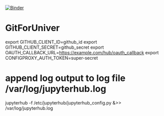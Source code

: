 [![Binder](https://mybinder.org/badge_logo.svg)](https://mybinder.org/v2/gh/IT-Beard/GitForUniver.git/master)
# GitForUniver
export GITHUB_CLIENT_ID=github_id
export GITHUB_CLIENT_SECRET=github_secret
export OAUTH_CALLBACK_URL=https://example.com/hub/oauth_callback
export CONFIGPROXY_AUTH_TOKEN=super-secret
# append log output to log file /var/log/jupyterhub.log
jupyterhub -f /etc/jupyterhub/jupyterhub_config.py &>> /var/log/jupyterhub.log
